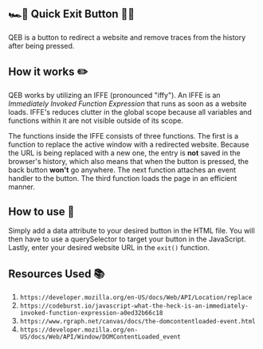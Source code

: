 ## 🏎💨 Quick Exit Button 🙅‍♀️
QEB is a button to redirect a website and remove traces from the history after being pressed.

## How it works ✏️
QEB works by utilizing an IFFE (pronounced "iffy"). An IFFE is an *Immediately Invoked Function Expression* that runs as soon as a website loads. IFFE's reduces clutter in the global scope because all variables and functions within it are not visible outside of its scope.

The functions inside the IFFE consists of three functions. The first is a function to replace the active window with a redirected website. Because the URL is being replaced with a new one, the entry is **not** saved in the browser's history, which also means that when the button is pressed, the back button **won't** go anywhere. The next function attaches an event handler to the button. The third function loads the page in an efficient manner.

## How to use 📍
Simply add a data attribute to your desired button in the HTML file. You will then have to use a querySelector to target your button in the JavaScript. Lastly, enter your desired website URL in the `exit()` function.

## Resources Used 📚
1. `https://developer.mozilla.org/en-US/docs/Web/API/Location/replace`
2. `https://codeburst.io/javascript-what-the-heck-is-an-immediately-invoked-function-expression-a0ed32b66c18`
3. `https://www.rgraph.net/canvas/docs/the-domcontentloaded-event.html`
4. `https://developer.mozilla.org/en-US/docs/Web/API/Window/DOMContentLoaded_event`